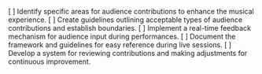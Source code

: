 [ ] Identify specific areas for audience contributions to enhance the musical experience.
[ ] Create guidelines outlining acceptable types of audience contributions and establish boundaries.
[ ] Implement a real-time feedback mechanism for audience input during performances.
[ ] Document the framework and guidelines for easy reference during live sessions.
[ ] Develop a system for reviewing contributions and making adjustments for continuous improvement.